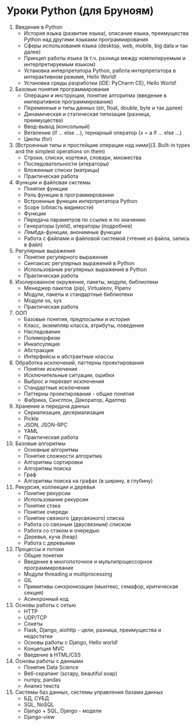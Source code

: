 # Уроки Python (для Бруноям) 
1.  Введение в Python
    * История языка (развитие языка), описание языка, преимущества Python над другими языками программирования
    * Сферы использования языка (desktop, web, mobile, big data и так далее)
    * Принцип работы языка (в т.ч. разница между компилируемым и интерпретируемым языком)
    * Установка интерпретатора Python, работа интерпретатора в интерактивном режиме, Hello World!
    * Установка среды разработки (IDE: PyCharm CE), Hello World!
2.  Базовые понятия программирования
    * Операции и инструкции, понятие алгоритма (введение в императивное программирование)
    * Переменные и типы данных (str, float, double, byte и так далее)
    * Динамическая и статическая типизация (разница, преимущества)
    * Ввод-вывод (консольный)
    * Ветвление (if … else …), тернарный оператор (x = a if … else …)
    * Циклы (for)
3.  [Встроенные типы и простейшие операции над ними](3. Built-in types and the simplest operations on them)
    * Строки, списки, кортежи, словари, множества 
    * Последовательности (итераторы)
    * Вложенные списки (матрицы)
    * Практическая работа
4.  Функции и файловая системы
    * Понятие функции
    * Роль функции в программировании
    * Встроенные функции интерпретатора Python
    * Scope (область видимости)
    * Функции
    * Передача параметров по ссылке и по значению
    * Генераторы (yield), итераторы (подробнее)
    * Лямбда-функции, анонимные функции
    * Работа с файлами и файловой системой (чтение из файла, запись в файл)
5.  Регулярные выражения
    * Понятие регулярного выражения
    * Синтаксис регулярных выражений в Python
    * Использование регулярных выражений в Python
    * Практическая работа
6.  Изолированное окружение, пакеты, модули, библиотеки
    * Менеджер пакетов (pip), Virtualenv, Pipenv
    * Модули, пакеты и стандартные библиотеки
    * Модули os, sys
    * Практическая работа
7.  ООП
    * Базовые понятия, предпосылки и история
    * Класс, экземпляр класса, атрибуты, поведение
    * Наследование
    * Полиморфизм
    * Инкапсуляция
    * Абстракция
    * Интерфейсы и абстрактные классы
8.  Обработка исключений, паттерны проектирования
    * Понятие исключения
    * Исключительные ситуации, ошибки
    * Выброс и перехват исключения
    * Стандартные исключения
    * Паттерны проектирования - общие понятия
    * Фабрика, Синглтон, Декоратор, Адаптер
9.  Хранение и передача данных
    * Сериализация, десериализация
    * Pickle
    * JSON, JSON-RPC
    * YAML
    * Практическая работа
10. Базовые алгоритмы
    * Основные алгоритмы
    * Понятие сложности алгоритма
    * Алгоритмы сортировки
    * Алгоритмы поиска
    * Граф
    * Алгоритмы поиска на графах (в ширину, в глубину)
11. Рекурсия, коллекции и деревья
    * Понятие рекурсии
    * Использование рекурсии
    * Понятие стэка
    * Понятие очереди
    * Понятие связного (двусвязного) списка
    * Работа со связным (двусвязным) списком
    * Работа со стэком и очередью
    * Деревья, куча (heap)
    * Работа с деревьями
12. Процессы и потоки
    * Общие понятия
    * Введение в многопоточное и мультипроцессорное программирование
    * Модули threading и multiprocessing
    * GIL
    * Примитивы синхронизации (мьютекс, семафор, критическая секция)
    * Асинхронный код
13. Основы работы с сетью
    * HTTP
    * UDP/TCP
    * Сокеты
    * Flask, Django, aiohttp - цели, разница, преимущества и недостатки
    * Основы работы с Django, Hello world!
    * Концепция MVC
    * Введение в HTML/CSS
14. Основы работы с данными
    * Понятие Data Science
    * Веб-скрапинг (scrapy, beautiful soap)
    * numpy, pandas
    * Анализ текста
15. Системы баз данных, системы управления базами данных
    * БД, СУБД
    * SQL, NoSQL
    * Django + SQL, Django - модели
    * Django-view
